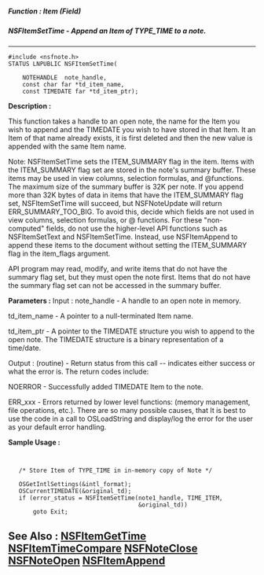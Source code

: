 ##### Function : Item (Field)
##### NSFItemSetTime - Append an Item of TYPE_TIME to a note.
---
```
#include <nsfnote.h>
STATUS LNPUBLIC NSFItemSetTime(

	NOTEHANDLE  note_handle,
	const char far *td_item_name,
	const TIMEDATE far *td_item_ptr);
```
**Description :**

This function takes a handle to an open note, the name for the Item you wish to 
append and the TIMEDATE  you wish to have stored in that Item.  It an Item of 
that name already exists, it is first deleted and then the new value is 
appended with the same Item name. 

Note: NSFItemSetTime sets the ITEM_SUMMARY flag in the item. Items with the 
ITEM_SUMMARY flag set are stored in the note's summary buffer. These items may 
be used in view columns,  selection formulas, and @functions. The maximum size 
of the summary buffer is 32K per note. If you append more than 32K bytes of 
data in items that have the ITEM_SUMMARY flag set, NSFItemSetTime will succeed, 
but NSFNoteUpdate will return ERR_SUMMARY_TOO_BIG. To avoid this, decide which 
fields are not used in view columns, selection formulas, or @ functions. For 
these "non-computed" fields, do not use the higher-level API functions such as 
NSFItemSetText and NSFItemSetTime. Instead, use NSFItemAppend to append these 
items to the document without setting the ITEM_SUMMARY flag in the item_flags 
argument.  

API program may read, modify, and write items that do not have the summary flag 
set, but they must open the note first. Items that do not have the summary flag 
set can not be accessed in the summary buffer.

**Parameters :**
Input :
note_handle  -  A handle to an open note in memory.

td_item_name  -  A pointer to a null-terminated Item name.  

td_item_ptr  -  A pointer to the TIMEDATE structure you wish to append to the open note.
The TIMEDATE structure is a binary representation of a time/date.

Output :
(routine)  -  Return status from this call -- indicates either success or what the error is. The return codes include:

NOERROR - Successfully added TIMEDATE Item to the note.

ERR_xxx - Errors returned by lower level functions: (memory management, file operations, etc.).  There are so many possible causes, that It is best to use the code in a call to OSLoadString and display/log the error for the user as your default error handling.



**Sample Usage :**
```


   /* Store Item of TYPE_TIME in in-memory copy of Note */

   OSGetIntlSettings(&intl_format);
   OSCurrentTIMEDATE(&original_td);
   if (error_status = NSFItemSetTime(note1_handle, TIME_ITEM,
                                     &original_td))
       goto Exit;

```
**See Also :**
[NSFItemGetTime](/domino-c-api-docs/reference/Func/NSFItemGetTime)
[NSFItemTimeCompare](/domino-c-api-docs/reference/Func/NSFItemTimeCompare)
[NSFNoteClose](/domino-c-api-docs/reference/Func/NSFNoteClose)
[NSFNoteOpen](/domino-c-api-docs/reference/Func/NSFNoteOpen)
[NSFItemAppend](/domino-c-api-docs/reference/Func/NSFItemAppend)
---
